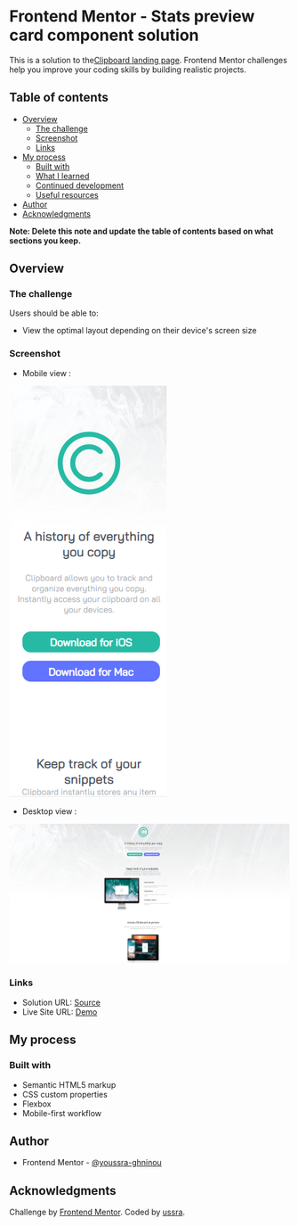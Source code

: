 # Frontend Mentor - Stats preview card component solution

This is a solution to the[Clipboard landing page](https://www.frontendmentor.io/challenges/clipboard-landing-page-5cc9bccd6c4c91111378ecb9). Frontend Mentor challenges help you improve your coding skills by building realistic projects.

## Table of contents

- [Overview](#overview)
  - [The challenge](#the-challenge)
  - [Screenshot](#screenshot)
  - [Links](#links)
- [My process](#my-process)
  - [Built with](#built-with)
  - [What I learned](#what-i-learned)
  - [Continued development](#continued-development)
  - [Useful resources](#useful-resources)
- [Author](#author)
- [Acknowledgments](#acknowledgments)

**Note: Delete this note and update the table of contents based on what sections you keep.**

## Overview

### The challenge

Users should be able to:

- View the optimal layout depending on their device's screen size

### Screenshot

- Mobile view :

![](./images/mobile.png)

- Desktop view :

![](./images/desktop.png)

### Links

- Solution URL: [Source](https://github.com/youssra-ghninou/clipboard-landing-page-master)
- Live Site URL: [Demo](https://youssra-ghninou.github.io/clipboard-landing-page-master/)

## My process

### Built with

- Semantic HTML5 markup
- CSS custom properties
- Flexbox
- Mobile-first workflow

## Author

- Frontend Mentor - [@youssra-ghninou](https://www.frontendmentor.io/profile/youssra-ghninou)

## Acknowledgments

Challenge by <a href="https://www.frontendmentor.io?ref=challenge" target="_blank">Frontend Mentor</a>.
Coded by <a href="https://github.com/youssra-ghninou">ussra</a>.
